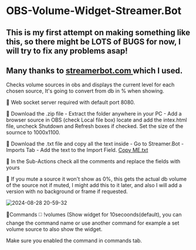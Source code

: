 # OBS-Volume-Widget-Streamer.Bot

## This is my first attempt on making something like this, so there might be LOTS of BUGS for now, I will try to fix any problems asap!
## Many thanks to [streamerbot.com ](https://streamer.bot/) which I used.

Checks volume sources in obs and displays the current level for each chosen source, It's going to convert from db in % when showing.

🔘 Web socket server required with default port 8080.                                      

🔘 Download the .zip file - Extract the folder anywhere in your PC - Add a browser source in OBS (check Local file box) locate and add the intex.html file, uncheck Shutdown and Refresh boxes if checked.
Set the size of the sournce to 1000x1100.                     

🔘 Download the .txt file and copy all the text inside - Go to Streamer.Bot - Imports Tab - Add the text to the Import Field.
[Copy ME.txt](https://github.com/user-attachments/files/16788930/Copy.ME.txt)

🔘 In the Sub-Actions check all the comments and replace the fields with yours

🔘 If you mute a source it won't show as 0%, this gets the actual db volume of the source not if muted, I might add this to it later, and also I will add a version with no background or frame if requested.
  
![2024-08-28 20-59-32](https://github.com/user-attachments/assets/a1aec0e6-3fe6-4943-b0ea-4c48c39902b4)
 
🔘Commands  ◻️ !volumes (Show widget for 10secoonds(default), you can change the command name or use another command for example a set volume source to also show the widget.

Make sure you enabled the command in commands tab.
